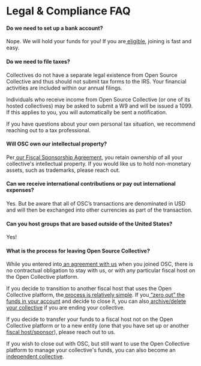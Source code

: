 # Legal & Compliance FAQ

#### Do we need to set up a bank account?

Nope. We will hold your funds for you! If you are[ eligible](https://docs.oscollective.org/getting-started/acceptance-criteria), joining is fast and easy.

#### Do we need to file taxes?

Collectives do not have a separate legal existence from Open Source Collective and thus should not submit tax forms to the IRS. Your financial activities are included within our annual filings.

Individuals who receive income from Open Source Collective (or one of its hosted collectives) may be asked to submit a W9 and will be issued a 1099. If this applies to you, you will automatically be sent a notification.

If you have questions about your own personal tax situation, we recommend reaching out to a tax professional.

#### Will OSC own our intellectual property?

Per[ our Fiscal Sponsorship Agreement,](https://docs.oscollective.org/legal/terms-of-fiscal-sponsorship) you retain ownership of all your collective's intellectual property. If you would like us to hold non-monetary assets, such as trademarks, please reach out.

#### Can we receive international contributions or pay out international expenses?

Yes. But be aware that all of OSC’s transactions are denominated in USD and will then be exchanged into other currencies as part of the transaction.

#### Can you host groups that are based outside of the United States?

Yes!

#### What is the process for leaving Open Source Collective?

While you entered into[ an agreement with us](https://docs.oscollective.org/legal/terms-of-fiscal-sponsorship) when you joined OSC, there is no contractual obligation to stay with us, or with any particular fiscal host on the Open Collective platform.

If you decide to transition to another fiscal host that uses the Open Collective platform, the[ process is relatively simple](https://docs.opencollective.com/help/collectives/change-fiscal-host). If you[ “zero out” the funds in your account](https://docs.opencollective.com/help/collectives/zero-collective-balance) and decide to close it, you can also[ archive/delete your collective](https://docs.opencollective.com/help/collectives/closing-a-collective) if you are ending your collective.

If you decide to transfer your funds to a fiscal host not on the Open Collective platform or to a new entity (one that you have set up or another[ fiscal host/sponsor](https://docs.oscollective.org/what-we-offer/fiscal-hosting)), please reach out to us.

If you wish to close out with OSC, but still want to use the Open Collective platform to manage your collective's funds, you can also become an[ independent collective](https://docs.opencollective.com/help/independent-collectives/about-independent-collectives).
